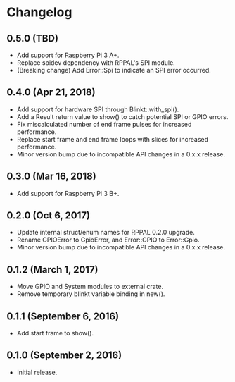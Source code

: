 # Changelog

## 0.5.0 (TBD)

* Add support for Raspberry Pi 3 A+.
* Replace spidev dependency with RPPAL's SPI module.
* (Breaking change) Add Error::Spi to indicate an SPI error occurred.

## 0.4.0 (Apr 21, 2018)

* Add support for hardware SPI through Blinkt::with_spi().
* Add a Result return value to show() to catch potential SPI or GPIO errors.
* Fix miscalculated number of end frame pulses for increased performance.
* Replace start frame and end frame loops with slices for increased performance.
* Minor version bump due to incompatible API changes in a 0.x.x release.

## 0.3.0 (Mar 16, 2018)

* Add support for Raspberry Pi 3 B+.

## 0.2.0 (Oct 6, 2017)

* Update internal struct/enum names for RPPAL 0.2.0 upgrade.
* Rename GPIOError to GpioError, and Error::GPIO to Error::Gpio.
* Minor version bump due to incompatible API changes in a 0.x.x release.

## 0.1.2 (March 1, 2017)

* Move GPIO and System modules to external crate.
* Remove temporary blinkt variable binding in new().

## 0.1.1 (September 6, 2016)

* Add start frame to show().

## 0.1.0 (September 2, 2016)

* Initial release.
